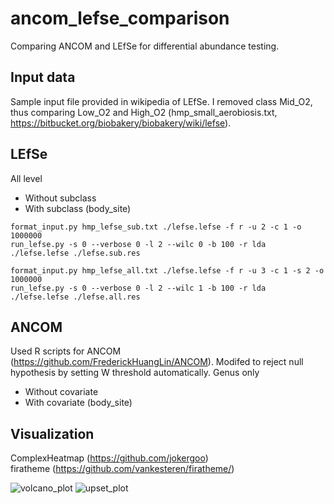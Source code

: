 # ancom_lefse_comparison
Comparing ANCOM and LEfSe for differential abundance testing.

## Input data
Sample input file provided in wikipedia of LEfSe. I removed class Mid_O2, thus comparing Low_O2 and High_O2 
(hmp_small_aerobiosis.txt, https://bitbucket.org/biobakery/biobakery/wiki/lefse).

## LEfSe
All level
- Without subclass
- With subclass (body_site)

```
format_input.py hmp_lefse_sub.txt ./lefse.lefse -f r -u 2 -c 1 -o 1000000
run_lefse.py -s 0 --verbose 0 -l 2 --wilc 0 -b 100 -r lda ./lefse.lefse ./lefse.sub.res

format_input.py hmp_lefse_all.txt ./lefse.lefse -f r -u 3 -c 1 -s 2 -o 1000000
run_lefse.py -s 0 --verbose 0 -l 2 --wilc 1 -b 100 -r lda ./lefse.lefse ./lefse.all.res
```

## ANCOM
Used R scripts for ANCOM (https://github.com/FrederickHuangLin/ANCOM).
Modifed to reject null hypothesis by setting W threshold automatically.
Genus only
- Without covariate
- With covariate (body_site)

## Visualization
ComplexHeatmap (https://github.com/jokergoo)  
firatheme (https://github.com/vankesteren/firatheme/)

![volcano_plot](https://raw.githubusercontent.com/nrsat/ancom_lefse_comparison/master/volcano_plot.png)
![upset_plot](https://raw.githubusercontent.com/nrsat/ancom_lefse_comparison/master/upset_plot.png)